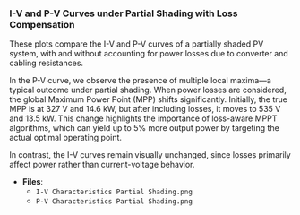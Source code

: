 ### I-V and P-V Curves under Partial Shading with Loss Compensation

These plots compare the I-V and P-V curves of a partially shaded PV system, with and without accounting for power losses due to converter and cabling resistances.

In the P-V curve, we observe the presence of multiple local maxima—a typical outcome under partial shading. When power losses are considered, the global Maximum Power Point (MPP) shifts significantly. Initially, the true MPP is at 327 V and 14.6 kW, but after including losses, it moves to 535 V and 13.5 kW. This change highlights the importance of loss-aware MPPT algorithms, which can yield up to 5% more output power by targeting the actual optimal operating point.

In contrast, the I-V curves remain visually unchanged, since losses primarily affect power rather than current-voltage behavior.

- **Files**:
  - `I-V Characteristics Partial Shading.png`
  - `P-V Characteristics Partial Shading.png`
